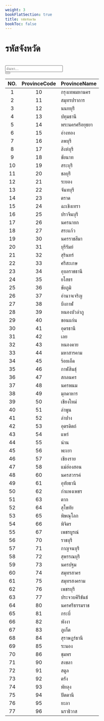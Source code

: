 ```yaml
---
weight: 3
bookFlatSection: true
title: รหัสจังหวัด
bookToc: false
---
```


รหัสจังหวัด 
====

 <link rel="stylesheet" href="https://maxcdn.bootstrapcdn.com/bootstrap/4.4.1/css/bootstrap.min.css">
<script src="https://ajax.googleapis.com/ajax/libs/jquery/3.4.1/jquery.min.js"></script>
<script src="https://cdnjs.cloudflare.com/ajax/libs/popper.js/1.16.0/umd/popper.min.js"></script>
<script src="https://maxcdn.bootstrapcdn.com/bootstrap/4.4.1/js/bootstrap.min.js"></script>
<link rel="stylesheet" href="https://use.fontawesome.com/releases/v5.7.0/css/all.css" integrity="sha384-lZN37f5QGtY3VHgisS14W3ExzMWZxybE1SJSEsQp9S+oqd12jhcu+A56Ebc1zFSJ" crossorigin="anonymous">

<style>
table .input-group {
  width:100%;
}
</style>



<div class="container-fluid">
<br>
 <div class="input-group">
    <input type="text" class="form-control col-sm-4 border-danger" id="myInput" placeholder="ค้นหา..."  >
    <div class="input-group-append">
      <button class="btn btn-danger" type="button">
        <i class="fa fa-search text-white "></i>
      </button>
    </div>
  </div>


| NO. | ProvinceCode | ProvinceName    |
|:---:|:--------------:|-------------|
| 1   | 10           | กรุงเทพมหานคร   |
| 2   | 11           | สมุทรปราการ     |
| 3   | 12           | นนทบุรี         |
| 4   | 13           | ปทุมธานี        |
| 5   | 14           | พระนครศรีอยุธยา |
| 6   | 15           | อ่างทอง         |
| 7   | 16           | ลพบุรี          |
| 8   | 17           | สิงห์บุรี       |
| 9   | 18           | ชัยนาท          |
| 10  | 19           | สระบุรี         |
| 11  | 20           | ชลบุรี          |
| 12  | 21           | ระยอง           |
| 13  | 22           | จันทบุรี        |
| 14  | 23           | ตราด            |
| 15  | 24           | ฉะเชิงเทรา      |
| 16  | 25           | ปราจีนบุรี      |
| 17  | 26           | นครนายก         |
| 18  | 27           | สระแก้ว         |
| 19  | 30           | นครราชสีมา      |
| 20  | 31           | บุรีรัมย์       |
| 21  | 32           | สุรินทร์        |
| 22  | 33           | ศรีสะเกษ        |
| 23  | 34           | อุบลราชธานี     |
| 24  | 35           | ยโสธร           |
| 25  | 36           | ชัยภูมิ         |
| 26  | 37           | อำนาจเจริญ      |
| 27  | 38           | บึงกาฬ          |
| 28  | 39           | หนองบัวลำภู     |
| 29  | 40           | ขอนแก่น         |
| 30  | 41           | อุดรธานี        |
| 31  | 42           | เลย             |
| 32  | 43           | หนองคาย         |
| 33  | 44           | มหาสารคาม       |
| 34  | 45           | ร้อยเอ็ด        |
| 35  | 46           | กาฬสินธุ์       |
| 36  | 47           | สกลนคร          |
| 37  | 48           | นครพนม          |
| 38  | 49           | มุกดาหาร        |
| 39  | 50           | เชียงใหม่       |
| 40  | 51           | ลำพูน           |
| 41  | 52           | ลำปาง           |
| 42  | 53           | อุตรดิตถ์       |
| 43  | 54           | แพร่            |
| 44  | 55           | น่าน            |
| 45  | 56           | พะเยา           |
| 46  | 57           | เชียงราย        |
| 47  | 58           | แม่ฮ่องสอน      |
| 48  | 60           | นครสวรรค์       |
| 49  | 61           | อุทัยธานี       |
| 50  | 62           | กำแพงเพชร       |
| 51  | 63           | ตาก             |
| 52  | 64           | สุโขทัย         |
| 53  | 65           | พิษณุโลก        |
| 54  | 66           | พิจิตร          |
| 55  | 67           | เพชรบูรณ์       |
| 56  | 70           | ราชบุรี         |
| 57  | 71           | กาญจนบุรี       |
| 58  | 72           | สุพรรณบุรี      |
| 59  | 73           | นครปฐม          |
| 60  | 74           | สมุทรสาคร       |
| 61  | 75           | สมุทรสงคราม     |
| 62  | 76           | เพชรบุรี        |
| 63  | 77           | ประจวบคีรีขันธ์ |
| 64  | 80           | นครศรีธรรมราช   |
| 65  | 81           | กระบี่          |
| 66  | 82           | พังงา           |
| 67  | 83           | ภูเก็ต          |
| 68  | 84           | สุราษฎร์ธานี    |
| 69  | 85           | ระนอง           |
| 70  | 86           | ชุมพร           |
| 71  | 90           | สงขลา           |
| 72  | 91           | สตูล            |
| 73  | 92           | ตรัง            |
| 74  | 93           | พัทลุง          |
| 75  | 94           | ปัตตานี         |
| 76  | 95           | ยะลา            |
| 77  | 96           | นราธิวาส        |

<script>
var rows = document.querySelector(".markdown table tbody").rows;
for (var i = 0; i < 20; i++) {
  rows[i].style.display = "none";
}

function filterTable(event) {
    var filter = event.target.value.toUpperCase();
    var rows = document.querySelector(".markdown table tbody").rows;
    
    for (var i = 0; i < rows.length; i++) {
        var firstCol = rows[i].cells[1].textContent.toUpperCase();
        var secondCol = rows[i].cells[2].textContent.toUpperCase();
        if (firstCol.indexOf(filter) > -1 || secondCol.indexOf(filter) > -1) {
            rows[i].style.display = "";
        } else {
            rows[i].style.display = "none";
        }      
    }
}

document.querySelector('#myInput').addEventListener('keyup', filterTable, false);
</script>


